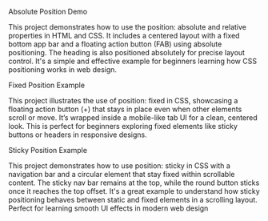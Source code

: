  Absolute Position Demo

This project demonstrates how to use the position: absolute and relative properties in HTML and CSS. It includes a centered layout with a fixed bottom app bar and a floating action button (FAB) using absolute positioning. The heading is also positioned absolutely for precise layout control. It's a simple and effective example for beginners learning how CSS positioning works in web design.

 Fixed Position Example

This project illustrates the use of position: fixed in CSS, showcasing a floating action button (+) that stays in place even when other elements scroll or move. It’s wrapped inside a mobile-like tab UI for a clean, centered look. This is perfect for beginners exploring fixed elements like sticky buttons or headers in responsive designs.

Sticky Position Example

This project demonstrates how to use position: sticky in CSS with a navigation bar and a circular element that stay fixed within scrollable content. The sticky nav bar remains at the top, while the round button sticks once it reaches the top offset. It's a great example to understand how sticky positioning behaves between static and fixed elements in a scrolling layout. Perfect for learning smooth UI effects in modern web design
